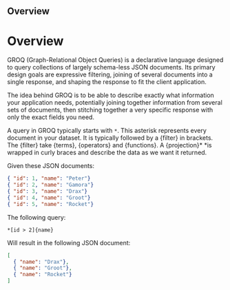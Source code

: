 Overview
-------

# Overview

GROQ (Graph-Relational Object Queries) is a declarative language designed to query collections of largely schema-less JSON documents. Its primary design goals are expressive filtering, joining of several documents into a single response, and shaping the response to fit the client application.

The idea behind GROQ is to be able to describe exactly what information your application needs, potentially joining together information from several sets of documents, then stitching together a very specific response with only the exact fields you need.

A query in GROQ typically starts with `*`. This asterisk represents every document in your dataset. It is typically followed by a {filter} in brackets. The {filter} take {terms}, {operators} and {functions}. A {projection}* *is wrapped in curly braces and describe the data as we want it returned. 

Given these JSON documents:

```json
{ "id": 1, "name": "Peter"}
{ "id": 2, "name": "Gamora"}
{ "id": 3, "name": "Drax"}
{ "id": 4, "name": "Groot"}
{ "id": 5, "name": "Rocket"}
```

The following query:

```groq
*[id > 2]{name}
```

Will result in the following JSON document:

```json
[
  { "name": "Drax"},
  { "name": "Groot"},
  { "name": "Rocket"}
]
```
